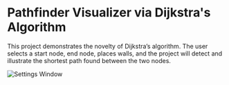 # Pathfinder Visualizer via Dijkstra's Algorithm

This project demonstrates the novelty of Dijkstra’s algorithm.
The user selects a start node, end node, places walls, and the project will detect and illustrate the shortest path found between the two nodes.

![Settings Window]([https://raw.github.com/ryanmaxwell/iArrived/master/Screenshots/Settings.png](https://github.com/harrisk8/pathfinder/blob/master/public/Pathfinder1.jpg))
